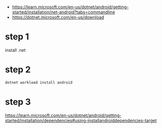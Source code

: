 * https://learn.microsoft.com/en-us/dotnet/android/getting-started/installation/net-android?tabs=commandline
* https://dotnet.microsoft.com/en-us/download



# step 1

install .net 

# step 2

```powershell
dotnet workload install android
```

# step 3
https://learn.microsoft.com/en-us/dotnet/android/getting-started/installation/dependencies#using-installandroiddependencies-target
